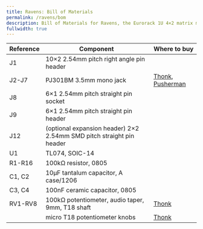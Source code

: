 ```yaml
---
title: Ravens: Bill of Materials
permalink: /ravens/bom
description: Bill of Materials for Ravens, the Eurorack 1U 4×2 matrix mixer
fullwidth: true
---
```


| Reference | Component | Where to buy |
|-|-|-|
| J1 | 10×2 2.54mm pitch right angle pin header |  |
| J2-J7 | PJ301BM 3.5mm mono jack | [Thonk](https://www.thonk.co.uk/shop/3-5mm-jacks/), [Pusherman](https://pushermanproductions.com/product/jack-socket-3-5mm-pj301bm/) |
| J8 | 6×1 2.54mm pitch straight pin socket | |
| J9 | 6×1 2.54mm pitch straight pin header | |
| J12 | (optional expansion header) 2×2 2.54mm SMD pitch straight pin header | |
| U1 | TL074, SOIC-14 | |
| R1-R16 | 100kΩ resistor, 0805 | |
| C1, C2 | 10μF tantalum capacitor, A case/1206 | |
| C3, C4 | 100nF ceramic capacitor, 0805 | |
| RV1-RV8 | 100kΩ potentiometer, audio taper, 9mm, T18 shaft | [Thonk](https://www.thonk.co.uk/shop/alpha-9mm-pots-vertical-t18/) |
| | micro T18 potentiometer knobs | [Thonk](https://www.thonk.co.uk/shop/micro-knobs/) |
